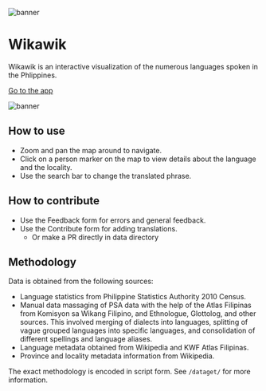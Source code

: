 ![banner](https://kalabasa.github.io/wikawik/images/preview.png)

# Wikawik

Wikawik is an interactive visualization of the numerous languages spoken in the Phlippines.

[Go to the app](https://kalabasa.github.io/wikawik/)

![banner](https://kalabasa.github.io/wikawik/images/app.png)

## How to use

- Zoom and pan the map around to navigate.
- Click on a person marker on the map to view details about the language and the locality.
- Use the search bar to change the translated phrase.

## How to contribute

- Use the Feedback form for errors and general feedback.
- Use the Contribute form for adding translations.
  - Or make a PR directly in data directory

## Methodology

Data is obtained from the following sources:

- Language statistics from Philippine Statistics Authority 2010 Census.
- Manual data massaging of PSA data with the help of the Atlas Filipinas from Komisyon sa Wikang Filipino, and Ethnologue, Glottolog, and other sources. This involved merging of dialects into languages, splitting of vague grouped languages into specific languages, and consolidation of different spellings and language aliases.
- Language metadata obtained from Wikipedia and KWF Atlas Filipinas.
- Province and locality metadata information from Wikipedia.

The exact methodology is encoded in script form. See `/dataget/` for more information.
